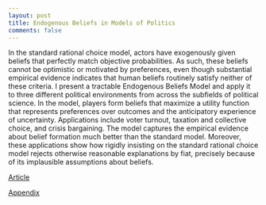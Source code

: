 ```yaml
---
layout: post
title: Endogenous Beliefs in Models of Politics
comments: false
---
```


In the standard rational choice model, actors have exogenously given beliefs that perfectly match objective probabilities. As such, these beliefs cannot be optimistic or motivated by preferences, even though substantial empirical evidence indicates that human beliefs routinely satisfy neither of these criteria. I present a tractable Endogenous Beliefs Model and apply it to three different political environments from across the subfields of political science. In the model, players form beliefs that maximize a utility function that represents preferences over outcomes and the anticipatory experience of uncertainty. Applications include voter turnout, taxation and collective choice, and crisis bargaining. The model captures the empirical evidence about belief formation much better than the standard model. Moreover, these applications show how rigidly insisting on the standard rational choice model rejects otherwise reasonable explanations by fiat, precisely because of its implausible assumptions about beliefs.

[Article](http://onlinelibrary.wiley.com/doi/10.1111/ajps.12021)

[Appendix](https://minozzi.github.io/publications/beliefs-appendix.pdf)
